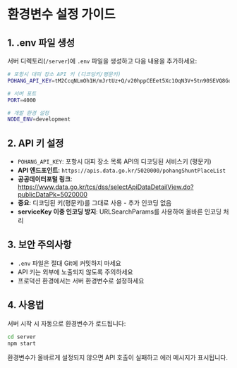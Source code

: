 # 환경변수 설정 가이드

## 1. .env 파일 생성

서버 디렉토리(`/server`)에 `.env` 파일을 생성하고 다음 내용을 추가하세요:

```bash
# 포항시 대피 장소 API 키 (디코딩키/평문키)
POHANG_API_KEY=tM2CcqNLmOh1H/mJrtUz+Q/v20hppCEEet5Xc1OqN3V+5tn90SEVQ8GqGRdhp5Slcq/4xEUF8AmXoBBIP75gdg==

# 서버 포트
PORT=4000

# 개발 환경 설정
NODE_ENV=development
```

## 2. API 키 설정

- `POHANG_API_KEY`: 포항시 대피 장소 목록 API의 디코딩된 서비스키 (평문키)
- **API 엔드포인트**: `https://apis.data.go.kr/5020000/pohangShuntPlaceList`
- **공공데이터포털 링크**: https://www.data.go.kr/tcs/dss/selectApiDataDetailView.do?publicDataPk=5020000
- **중요**: 디코딩된 키(평문키)를 그대로 사용 - 추가 인코딩 없음
- **serviceKey 이중 인코딩 방지**: URLSearchParams를 사용하여 올바른 인코딩 처리

## 3. 보안 주의사항

- `.env` 파일은 절대 Git에 커밋하지 마세요
- API 키는 외부에 노출되지 않도록 주의하세요
- 프로덕션 환경에서는 서버 환경변수로 설정하세요

## 4. 사용법

서버 시작 시 자동으로 환경변수가 로드됩니다:

```bash
cd server
npm start
```

환경변수가 올바르게 설정되지 않으면 API 호출이 실패하고 에러 메시지가 표시됩니다.
